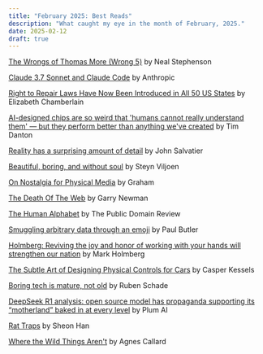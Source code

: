 ```yaml
---
title: "February 2025: Best Reads"
description: "What caught my eye in the month of February, 2025."
date: 2025-02-12
draft: true
---
```

[The Wrongs of Thomas More (Wrong 5)](https://nealstephenson.substack.com/p/the-wrongs-of-thomas-more-wrong-5) by Neal Stephenson

[Claude 3.7 Sonnet and Claude Code](https://www.anthropic.com/news/claude-3-7-sonnet) by Anthropic

[Right to Repair Laws Have Now Been Introduced in All 50 US States](https://www.ifixit.com/News/108371/right-to-repair-laws-have-now-been-introduced-in-all-50-us-states) by Elizabeth Chamberlain

[AI-designed chips are so weird that 'humans cannot really understand them' — but they perform better than anything we've created](https://www.livescience.com/technology/computing/humans-cannot-really-understand-them-weird-ai-designed-chip-is-unlike-any-other-made-by-humans-and-performs-much-better) by Tim Danton

[Reality has a surprising amount of detail](http://johnsalvatier.org/blog/2017/reality-has-a-surprising-amount-of-detail) by John Salvatier

[Beautiful, boring, and without soul](https://www.doc.cc/articles/beautiful-boring-and-without-soul) by Steyn Viljoen

[On Nostalgia for Physical Media](https://www.sicpers.info/2025/02/on-nostalgia-for-physical-media/) by Graham

[The Death Of The Web](https://garry.net/posts/the-death-of-the-web) by Garry Newman

[The Human Alphabet](https://publicdomainreview.org/collection/the-human-alphabet/) by The Public Domain Review

[Smuggling arbitrary data through an emoji](https://paulbutler.org/2025/smuggling-arbitrary-data-through-an-emoji/) by Paul Butler

[Holmberg: Reviving the joy and honor of working with your hands will strengthen our nation](https://richmond.com/holmberg-reviving-the-joy-and-honor-of-working-with-your-hands-will-strengthen-our-nation/article_d8130166-855d-53b6-94e1-cb735edcd7cc.html) by Mark Holmberg

[The Subtle Art of Designing Physical Controls for Cars](https://www.theturnsignalblog.com/the-subtle-art-of-designing-physical-control-for-cars/) by Casper Kessels

[Boring tech is mature, not old](https://rubenerd.com/boring-tech-is-mature-not-old/) by Ruben Schade

[DeepSeek R1 analysis: open source model has propaganda supporting its “motherland” baked in at every level](https://blog.getplum.ai/DeepSeek-R1-analysis-open-source-model-has-propaganda-supporting-its-motherland-baked-in-at-every-18d33807f8d080bb96e9db4b15d703e0) by Plum AI

[Rat Traps](https://asteriskmag.com/issues/08/rat-traps) by Sheon Han

[Where the Wild Things Aren't](https://asteriskmag.com/issues/09/where-the-wild-things-arent) by Agnes Callard
